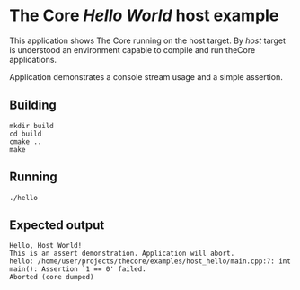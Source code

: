 # The Core _Hello World_ host example

This application shows The Core running on the host target.
By _host_ target is understood an environment capable to compile and run
theCore applications.

Application demonstrates a console stream usage and a simple assertion.

## Building

```
mkdir build
cd build
cmake ..
make
```

## Running

```
./hello
```

## Expected output

```
Hello, Host World!
This is an assert demonstration. Application will abort.
hello: /home/user/projects/thecore/examples/host_hello/main.cpp:7: int main(): Assertion `1 == 0' failed.
Aborted (core dumped)
```
